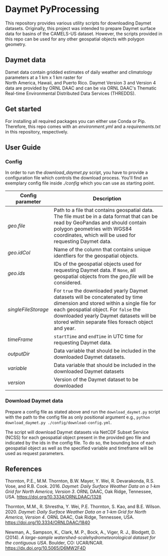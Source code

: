 # Daymet PyProcessing
This repository provides various utility scripts for downloading Daymet datasets. Originally, this project was intended
to prepare Daymet surface data for basins of the CAMELS-US dataset. However, the scripts provided in this repo can be
used for any other geospatial objects with polygon geometry.

## Daymet data
Damet data contain gridded estimates of daily weather and climatology parameters at a 1 km x 1 km raster for  
North America, Hawaii, and Puerto Rico. Daymet Version 3 and Version 4 data are provided by ORNL DAAC and can be 
via ORNL DAAC's Thematic Real-time Environmental Distributed Data Services (THREDDS).

## Get started
For installing all required packages you can either use Conda or Pip. Therefore, this repo comes with an
_environment.yml_ and a _requirements.txt_ in this repository, respectively.

## User Guide
### Config
In order to run the _download_daymet.py_ script, you have to provide a configuration file which controls the download
process. You'll find an exemplary config file inside _./config_ which you can use as starting point.  

| Config parameter  | Description                                                                                                                                                                                                                                                         |
|-------------------|---------------------------------------------------------------------------------------------------------------------------------------------------------------------------------------------------------------------------------------------------------------------|
| _geo.file_          | Path to a file that contains geospatial data. The file must be in a data format that can be read by GeoPandas and should contain polygon geometries with WGS84 coordinates, which will be used for requesting Daymet data.                                          |
| _geo.idCol_         | Name of the column that contains unique identfiers for the geospatial objects.                                                                                                                                                                                      |
| _geo.ids_           | IDs of the geospatial objects used for requesting Daymet data. If `None`, all geospatial objects from the _geo.file_ will be considered.                                                                                                                            |
| _singleFileStorage_ | For `true` the downloaded yearly Daymet datasets will be concatenated by time dimension and stored within a single file for each geospatial object. For `false` the downloaded yearly Daymet datasets will be stored within separate files foreach object and year. |
| _timeFrame_         | `startTime` and `endTime` in UTC time for requesting Daymet data.                                                                                                                                                                                                               |
| _outputDir_         | Data variable that should be included in the downloaded Daymet datasets.                                                                                                                                                                                            |
| _variable_          | Data variable that should be included in the downloaded Daymet datasets                                                                                                                                                                                             |
| _version_           | Version of the Daymet dataset to be downloaded                                                                                                                                                                                                                      |

### Download Daymet data
Prepare a config file as stated above and run the `download_daymet.py` script with the path to the config file as
only positional argument e.g., `python download_daymet.py ./config/download-config.yml`.

The script will download Daymet datasets via NetCDF Subset Service (NCSS) for each geospatial object present in the
provided geo file and indicated by the ids in the config file. To do so, the bounding box of each geospatial object
as well as the specified variable and timeframe will be used as request parameters.  

## References
Thornton, P.E., M.M. Thornton, B.W. Mayer, Y. Wei, R. Devarakonda, R.S. Vose, and R.B. Cook. 2016. _Daymet: Daily Surface
Weather Data on a 1-km Grid for North America, Version 3_. ORNL DAAC, Oak Ridge, Tennessee, USA. https://doi.org/10.3334/ORNLDAAC/1328

Thornton, M.M., R. Shrestha, Y. Wei, P.E. Thornton, S. Kao, and B.E. Wilson. 2020. _Daymet: Daily Surface Weather Data 
on a 1-km Grid for North America, Version 4_. ORNL DAAC, Oak Ridge, Tennessee, USA. https://doi.org/10.3334/ORNLDAAC/1840

Newman, A., Sampson, K., Clark, M. P., Bock, A., Viger, R. J., Blodgett, D. (2014). _A large-sample
watershed-scalehydrometeorological dataset for the contiguous USA_. Boulder, CO: UCAR/NCAR. https://dx.doi.org/10.5065/D6MW2F4D
